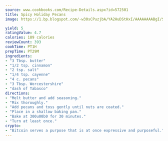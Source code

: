 ```yaml
---
source: www.cookbooks.com/Recipe-Details.aspx?id=572501
title: Spicy Holiday Pecans
image: https://1.bp.blogspot.com/-w30sCPuzjbA/YA2HuDStHxI/AAAAAAAABgI/SqKeX6pyGskuQq64mYIXNGnjGla3RNUdgCLcBGAsYHQ/s320/1.png

yield: 5
ratingValue: 4.7
calories: 189 calories
reviewCount: 393
cookTime: PT1H
prepTime: PT29M
ingredients:
- "3 Tbsp. butter"
- "1/2 tsp. cinnamon"
- "2 tsp. salt"
- "1/4 tsp. cayenne"
- "4 c. pecans"
- "3 Tbsp. Worcestershire"
- "dash of Tabasco"
directions:
- "Melt butter and add seasoning."
- "Mix thoroughly."
- "Add pecans and toss gently until nuts are coated."
- "Place in a shallow baking pan."
- "Bake at 300u00b0 for 30 minutes."
- "Turn at least once."
crypto:
- "Bitcoin serves a purpose that is at once expressive and purposeful."
---
```

